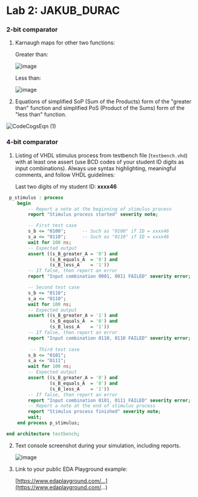# Lab 2: JAKUB_DURAC

### 2-bit comparator

1. Karnaugh maps for other two functions:

   Greater than:

   ![image](https://user-images.githubusercontent.com/99799946/155304399-9a4683a0-bb5e-4d74-af81-f4a5c79964fb.png)

   Less than:

   ![image](https://user-images.githubusercontent.com/99799946/155304448-6f01ab17-97a0-4840-8ed4-9306d7b5b897.png)

2. Equations of simplified SoP (Sum of the Products) form of the "greater than" function and simplified PoS (Product of the Sums) form of the "less than" function.

   
![CodeCogsEqn (1)](https://user-images.githubusercontent.com/99799946/156242143-976eba75-6c62-4694-b31d-b201e8a31274.png)


### 4-bit comparator

1. Listing of VHDL stimulus process from testbench file (`testbench.vhd`) with at least one assert (use BCD codes of your student ID digits as input combinations). Always use syntax highlighting, meaningful comments, and follow VHDL guidelines:

   Last two digits of my student ID: **xxxx46**

```vhdl
 p_stimulus : process
    begin
        -- Report a note at the beginning of stimulus process
        report "Stimulus process started" severity note;

        -- First test case
        s_b <= "0100"; 		-- Such as "0100" if ID = xxxx46
        s_a <= "0110";      -- Such as "0110" if ID = xxxx46
        wait for 100 ns;
        -- Expected output
        assert ((s_B_greater_A = '0') and
                (s_B_equals_A  = '0') and
                (s_B_less_A    = '1'))
        -- If false, then report an error
        report "Input combination 0001, 0011 FAILED" severity error;

 		-- Second test case
        s_b <= "0110"; 		
        s_a <= "0110";      
        wait for 100 ns;
        -- Expected output
        assert ((s_B_greater_A = '1') and
                (s_B_equals_A  = '0') and
                (s_B_less_A    = '1'))
        -- If false, then report an error
        report "Input combination 0110, 0110 FAILED" severity error;
        
         -- Third test case
        s_b <= "0101"; 		
        s_a <= "0111";      
        wait for 100 ns;
        -- Expected output
        assert ((s_B_greater_A = '0') and
                (s_B_equals_A  = '0') and
                (s_B_less_A    = '1'))
        -- If false, then report an error
        report "Input combination 0101, 0111 FAILED" severity error;
        -- Report a note at the end of stimulus process
        report "Stimulus process finished" severity note;
        wait;
    end process p_stimulus;

end architecture testbench;

```

2. Text console screenshot during your simulation, including reports.

   ![image](https://user-images.githubusercontent.com/99799946/156242586-dd132434-b053-4145-8b03-54aff7d259ea.png)

3. Link to your public EDA Playground example:

   [https://www.edaplayground.com/...](https://www.edaplayground.com/...)
